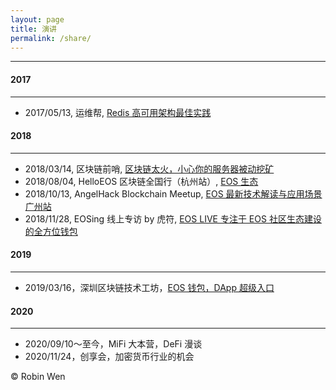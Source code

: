 ```yaml
---
layout: page
title: 演讲
permalink: /share/
---
```


***

#### 2017
***

* 2017/05/13, 运维帮, [Redis 高可用架构最佳实践](https://git.io/v5Aki)

#### 2018
***

* 2018/03/14, 区块链前哨, [区块链太火，小心你的服务器被动挖矿](https://dbarobin.com/2018/03/08/blockchain-crack-mining)
* 2018/08/04, HelloEOS 区块链全国行（杭州站）, [EOS 生态](https://mp.weixin.qq.com/s/ZWg7c6kDoyHMzVuPeO9FFA)
* 2018/10/13, AngelHack Blockchain Meetup, [EOS 最新技术解读与应用场景广州站](http://www.huodongxing.com/event/6461158351400)
* 2018/11/28, EOSing 线上专访 by 虎符, [EOS LIVE 专注于 EOS 社区生态建设的全方位钱包](https://zhuanlan.zhihu.com/p/51152736)

#### 2019
***

* 2019/03/16，深圳区块链技术工坊，[EOS 钱包，DApp 超级入口](https://git.io/fjvWe)

#### 2020
***

* 2020/09/10～至今，MiFi 大本营，DeFi 漫谈
* 2020/11/24，创享会，加密货币行业的机会

© Robin Wen

